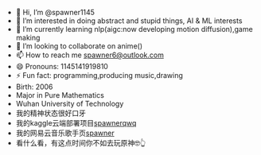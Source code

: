 - 👋 Hi, I’m @spawner1145
- 👀 I’m interested in doing abstract and stupid things, AI & ML interests
- 🌱 I’m currently learning nlp(aigc:now developing motion diffusion),game making
- 💞️ I’m looking to collaborate on anime()
- 📫 How to reach me spawner6@outlook.com
- 😄 Pronouns: 1145141919810
- ⚡ Fun fact: programming,producing music,drawing
- Birth: 2006
- Major in Pure Mathematics
- Wuhan University of Technology
- 我的精神状态很好口牙
- 我的kaggle云端部署项目[spawnerqwq](https://www.kaggle.com/spawnerqwq/code)
- 我的网易云音乐歌手页[spawner](https://music.163.com/#/artist?id=48497066)
- 看什么看，有这点时间你不如去玩原神🤓👆
<!---
spawner1145/spawner1145 is a ✨ special ✨ repository because its `README.md` (this file) appears on your GitHub profile.
You can click the Preview link to take a look at your changes.
--->

